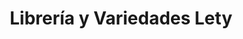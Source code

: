 ---
title: "Librería y Variedades Lety"
url: /san-pedro-la-laguna/libreria-y-variedades-lety/
shop: Schreibwaren
---